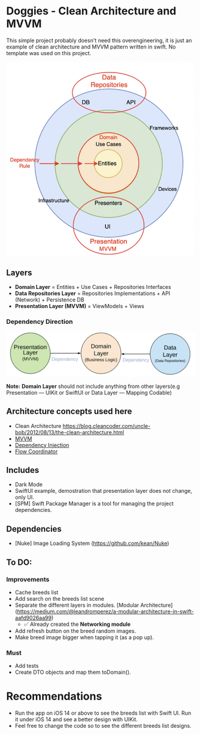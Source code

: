 # Doggies - Clean Architecture and MVVM
This simple project probably doesn't need this overengineering, it is just an example of clean architecture and MVVM pattern written in swift.
No template was used on this project.

![Alt text](README_FILES/CLEAN+MVVM.png?raw=true "Clean Architecture Layers")

## Layers
* **Domain Layer** = Entities + Use Cases + Repositories Interfaces
* **Data Repositories Layer** = Repositories Implementations + API (Network) + Persistence DB
* **Presentation Layer (MVVM)** = ViewModels + Views

### Dependency Direction
![Alt text](README_FILES/Dependency.png?raw=true "Modules Dependencies")

**Note:** **Domain Layer** should not include anything from other layers(e.g Presentation — UIKit or SwiftUI or Data Layer — Mapping Codable)

## Architecture concepts used here
* Clean Architecture https://blog.cleancoder.com/uncle-bob/2012/08/13/the-clean-architecture.html
* [MVVM](Doggies/Presentation/Scenes/BreedsList) 
* [Dependency Injection](Doggies/Presentation/Scenes/BreedsList/BreedsListConfigurator.swift)
* [Flow Coordinator](Doggies/Presentation/Coordinators/BreedsCoordinator.swift)

## Includes
* Dark Mode
* SwiftUI example, demostration that presentation layer does not change, only UI.
* [SPM] Swift Package Manager is a tool for managing the project dependencies.

## Dependencies
* [Nuke] Image Loading System (https://github.com/kean/Nuke)
 
## To DO:
### Improvements
- Cache breeds list
- Add search on the breeds list scene
- Separate the different layers in modules. [Modular Architecture] (https://medium.com/@leandromperez/a-modular-architecture-in-swift-aafd9026aa99)
	- ✅ Already created the **Networking module**
- Add refresh button on the breed random images.
- Make breed image bigger when tapping it (as a pop up).

### Must
- Add tests
- Create DTO objects and map them toDomain().

# Recommendations
- Run the app on iOS 14 or above to see the breeds list with Swift UI. Run it under iOS 14 and see a better design with UIKit.
- Feel free to change the code so to see the different breeds list designs.

